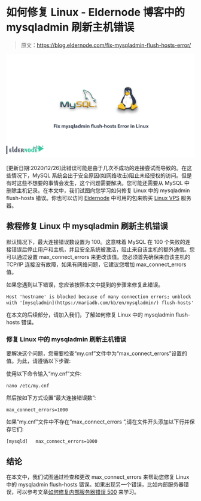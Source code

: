 # 如何修复 Linux - Eldernode 博客中的 mysqladmin 刷新主机错误

> 原文：<https://blog.eldernode.com/fix-mysqladmin-flush-hosts-error/>

![How to Fix mysqladmin flush-hosts Error in Linux](img/c7f56cff3861d0cde4e7765bc426b534.png)

[更新日期:2020/12/26]此错误可能是由于几次不成功的连接尝试而导致的。在这些情况下，MySQL 系统会出于安全原因(如网络攻击)阻止未经授权的访问。但是有时这些不想要的事情会发生，这个问题需要解决。您可能还需要从 MySQL 中删除主机记录。在本文中，我们试图向您学习如何修复 Linux 中的 mysqladmin flush-hosts 错误。你也可以访问 [Eldernode](https://eldernode.com/) 中可用的包来购买 [Linux VPS](https://eldernode.com/linux-vps/) 服务器。

## **教程修复 Linux 中 mysqladmin 刷新主机错误**

默认情况下，最大连接错误数设置为 100。这意味着 MySQL 在 100 个失败的连接错误后停止用户和主机，并且安全系统被激活，阻止来自该主机的额外通信。您可以通过设置 max_connect_errors 来更改该值。您必须首先确保来自该主机的 TCP/IP 连接没有故障，如果有网络问题，它建议您增加 max_connect_errors 值。

如果您遇到以下错误，您应该按照本文中提到的步骤来修复此错误。

```
Host 'hostname' is blocked because of many connection errors; unblock with '[mysqladmin](https://mariadb.com/kb/en/mysqladmin/) flush-hosts' 
```

在本文的后续部分，请加入我们，了解如何修复 Linux 中的 mysqladmin flush-hosts 错误。

### **修复 Linux 中的 mysqladmin 刷新主机错误**

要解决这个问题，您需要检查“my.cnf”文件中为“max_connect_errors”设置的值。为此，请遵循以下步骤:

使用以下命令输入“my.cnf”文件:

```
nano /etc/my.cnf 
```

然后按如下方式设置“最大连接错误数”:

```
max_connect_errors=1000
```

如果“my.cnf”文件中不存在“max_connect_errors ”,请在文件开头添加以下行并保存它们:

```
[mysqld]   max_connect_errors=1000
```

## 结论

在本文中，我们试图通过检查和更改 max_connect_errors 来帮助您修复 Linux 中的 mysqladmin flush-hosts 错误。如果出现另一个错误，比如内部服务器错误，可以参考文章[如何修复内部服务器错误 500](https://blog.eldernode.com/fix-internal-server-error-500/) 来学习。